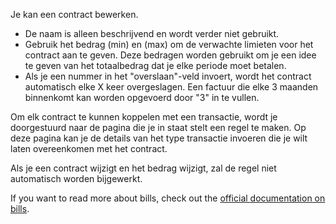 Je kan een contract bewerken.

* De naam is alleen beschrijvend en wordt verder niet gebruikt.
* Gebruik het bedrag (min) en (max) om de verwachte limieten voor het contract aan te geven. Deze bedragen worden gebruikt om je een idee te geven van het totaalbedrag dat je elke periode moet betalen.
* Als je een nummer in het "overslaan"-veld invoert, wordt het contract automatisch elke X keer overgeslagen. Een factuur die elke 3 maanden binnenkomt kan worden opgevoerd door "3" in te vullen.

Om elk contract te kunnen koppelen met een transactie, wordt je doorgestuurd naar de pagina die je in staat stelt een regel te maken. Op deze pagina kan je de details van het type transactie invoeren die je wilt laten overeenkomen met het contract.

Als je een contract wijzigt en het bedrag wijzigt, zal de regel niet automatisch worden bijgewerkt.

If you want to read more about bills, check out the [official documentation on bills](https://docs.firefly-iii.org/advanced-concepts/bills).